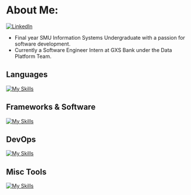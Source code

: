 # About Me:
[![LinkedIn](https://img.shields.io/badge/LinkedIn-%230077B5.svg?logo=linkedin&logoColor=white)](https://linkedin.com/in/jeremychow99) 
- Final year SMU Information Systems Undergraduate with a passion for software development.
- Currently a Software Engineer Intern at GXS Bank under the Data Platform Team.

## Languages
[![My Skills](https://skillicons.dev/icons?i=ruby,go,python,java,js,ts)](https://skillicons.dev)
## Frameworks & Software
[![My Skills](https://skillicons.dev/icons?i=fastapi,flask,spring,kafka,graphql,express,react,vue,postgres,mysql,mongodb,redis)](https://skillicons.dev)

## DevOps
[![My Skills](https://skillicons.dev/icons?i=aws,terraform,docker,kubernetes,prometheus,grafana,githubactions,gitlab)](https://skillicons.dev)

## Misc Tools
[![My Skills](https://skillicons.dev/icons?i=bash,git,md,npm,vite,vercel,vscode,firebase)](https://skillicons.dev)
